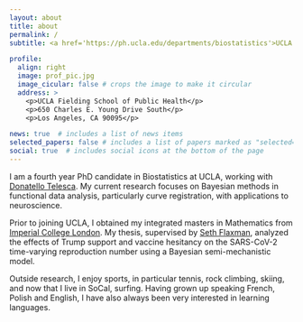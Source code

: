 ```yaml
---
layout: about
title: about
permalink: /
subtitle: <a href='https://ph.ucla.edu/departments/biostatistics'>UCLA Biostatistics</a>. emmalandry [at] ucla [dot] edu

profile:
  align: right
  image: prof_pic.jpg
  image_cicular: false # crops the image to make it circular
  address: >
    <p>UCLA Fielding School of Public Health</p>
    <p>650 Charles E. Young Drive South</p>
    <p>Los Angeles, CA 90095</p>

news: true  # includes a list of news items
selected_papers: false # includes a list of papers marked as "selected={true}"
social: true  # includes social icons at the bottom of the page
---
```

I am a fourth year PhD candidate in Biostatistics at UCLA, working with [Donatello Telesca](http://donatello-telesca.com/). My current research focuses on Bayesian methods in functional data analysis, particularly curve registration, with applications to neuroscience.

Prior to joining UCLA, I obtained my integrated masters in Mathematics from [Imperial College London](https://www.imperial.ac.uk/mathematics/). My thesis, supervised by [Seth Flaxman](https://sethrf.com/), analyzed the effects of Trump support and vaccine hesitancy on the SARS-CoV-2 time-varying reproduction number using a Bayesian semi-mechanistic model.

Outside research, I enjoy sports, in particular tennis, rock climbing, skiing, and now that I live in SoCal, surfing. Having grown up speaking French, Polish and English, I have also always been very interested in learning languages.
